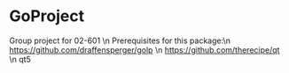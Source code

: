 # GoProject
Group project for 02-601 \n
Prerequisites for this package:\n
https://github.com/draffensperger/golp \n
https://github.com/therecipe/qt \n
qt5
